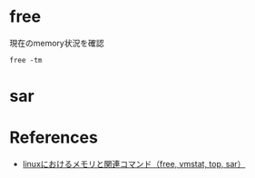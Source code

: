 


# free

現在のmemory状況を確認

```
free -tm
```

# sar




# References

+ [linuxにおけるメモリと関連コマンド（free, vmstat, top, sar）](http://sisidovski.hatenablog.com/entry/2015/07/07/072150)
